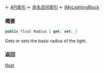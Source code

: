 ← [API索引](Api-Index) ← [命名空间索引](Namespace-Index) ← [IMyLightingBlock](Sandbox.ModAPI.Ingame.IMyLightingBlock)

### 概要

```csharp
public float Radius { get; set; }
```

Gets or sets the basic radius of the light.

### 返回

[float](https://docs.microsoft.com/en-us/dotnet/api/System.Single?view=netframework-4.6)


